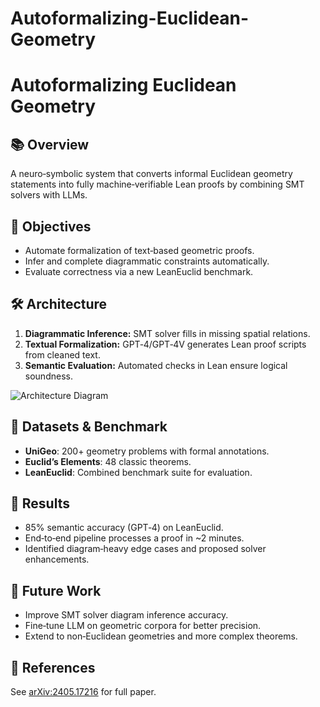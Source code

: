 # Autoformalizing-Euclidean-Geometry

# Autoformalizing Euclidean Geometry

## 📚 Overview  
A neuro‑symbolic system that converts informal Euclidean geometry statements into fully machine‑verifiable Lean proofs by combining SMT solvers with LLMs.

## 🎯 Objectives  
- Automate formalization of text‑based geometric proofs.  
- Infer and complete diagrammatic constraints automatically.  
- Evaluate correctness via a new LeanEuclid benchmark.

## 🛠 Architecture  
1. **Diagrammatic Inference:** SMT solver fills in missing spatial relations.  
2. **Textual Formalization:** GPT‑4/GPT‑4V generates Lean proof scripts from cleaned text.  
3. **Semantic Evaluation:** Automated checks in Lean ensure logical soundness.

![Architecture Diagram](./docs/architecture.png)

## 📂 Datasets & Benchmark  
- **UniGeo**: 200+ geometry problems with formal annotations.  
- **Euclid’s Elements**: 48 classic theorems.  
- **LeanEuclid**: Combined benchmark suite for evaluation.

## 🚀 Results  
- 85% semantic accuracy (GPT‑4) on LeanEuclid.  
- End‑to‑end pipeline processes a proof in ~2 minutes.  
- Identified diagram‑heavy edge cases and proposed solver enhancements.

## 🔮 Future Work  
- Improve SMT solver diagram inference accuracy.  
- Fine‑tune LLM on geometric corpora for better precision.  
- Extend to non‑Euclidean geometries and more complex theorems.

## 📖 References  
See [arXiv:2405.17216](https://arxiv.org/abs/2405.17216) for full paper.

